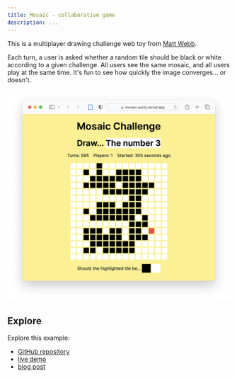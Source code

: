 ```yaml
---
title: Mosaic - collaborative game
description: ...
---
```


This is a multiplayer drawing challenge web toy from [Matt Webb](https://twitter.com/genmon).

Each turn, a user is asked whether a random tile should be black or white according to a given challenge. All users see the same mosaic, and all users play at the same time. It's fun to see how quickly the image converges... or doesn't.

![mosaic game](../../../../assets/mosaic.png)

## Explore

Explore this example:

- [GitHub repository](https://github.com/partykit/sketch-mosaic)
- [live demo](https://mosaic-party.vercel.app/)
- [blog post](https://blog.partykit.io/posts/wisdom-of-crowds)
